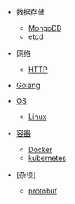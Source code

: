 * 数据存储
  * [MongoDB](datastorage/MongoDB/MongoDB.md)
  * [etcd](datastorage/etcd/README.md)

* 网络
  * [HTTP](network/http/README.md)

* [Golang](golang/README.md)

* [OS](OS/README.md)
  * [Linux](OS/Linux/README.md)

* [容器](container/README.md)
  * [Docker](container/docker/README.md)
  * [kubernetes](container/kubernetes/README.md)

* [杂项]
  * [protobuf](sundry/protobuf/README.md)
